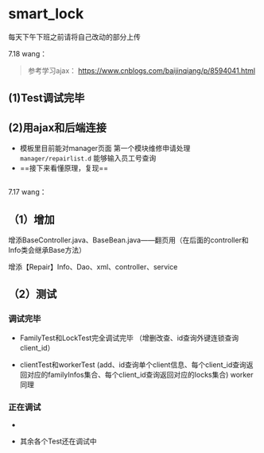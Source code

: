 # smart_lock

每天下午下班之前请将自己改动的部分上传

7.18
wang：

>参考学习ajax： https://www.cnblogs.com/baijinqiang/p/8594041.html

## (1)Test调试完毕
## (2)用ajax和后端连接
* 模板里目前能对manager页面
    第一个模块维修申请处理`manager/repairlist.d`
    能够输入员工号查询
* ==接下来看懂原理，复现==

~~~~~~~~~~~~~~~~~~~~~~~~~~
~~~~~~~~~~~~~~~~~~~~~~~~~~


7.17
wang：

## （1）增加

增添BaseController.java、BaseBean.java——翻页用（在后面的controller和Info类会继承Base方法）

增添【Repair】Info、Dao、xml、controller、service

## （2）测试
### 调试完毕
* FamilyTest和LockTest完全调试完毕
（增删改查、id查询外键连锁查询client_id）

* clientTest和workerTest
(add、id查询单个client信息、每个client_id查询返回对应的familyInfos集合、每个client_id查询返回对应的locks集合)
worker同理

### 正在调试
* 

* 其余各个Test还在调试中


